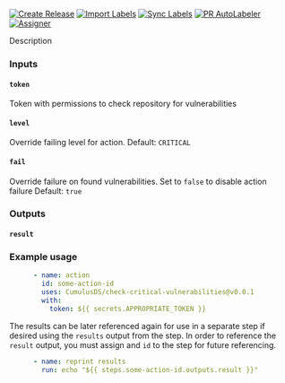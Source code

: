 [![Create Release][release-badge]][release-url]
[![Import Labels][import-labels-badge]][import-labels-url]
[![Sync Labels][sync-labels-badge]][sync-labels-url]
[![PR AutoLabeler][autolabeler-badge]][autolabeler-url]
[![Assigner][assigner-badge]][assigner-url]

Description

### Inputs
#### `token`
Token with permissions to check repository for vulnerabilities

#### `level`
Override failing level for action.
Default: `CRITICAL`

#### `fail`
Override failure on found vulnerabilities.  Set to `false` to disable action failure
Default: `true`

### Outputs
#### `result`

### Example usage
```yaml
      - name: action
        id: some-action-id
        uses: CumulusDS/check-critical-vulnerabilities@v0.0.1
        with:
          token: ${{ secrets.APPROPRIATE_TOKEN }}
```

The results can be later referenced again for use in a separate step if desired using the `results` output from the step.
In order to reference the `result` output, you must assign and `id` to the step for future referencing.

```yaml
      - name: reprint results
        run: echo "${{ steps.some-action-id.outputs.result }}"
```


[release-badge]: https://github.com/CumulusDS/check-critical-vulnerabilities/actions/workflows/release.yml/badge.svg
[release-url]: https://github.com/CumulusDS/check-critical-vulnerabilities/actions/workflows/release.yml
[import-labels-badge]: https://github.com/CumulusDS/check-critical-vulnerabilities/actions/workflows/labels_import.yml/badge.svg
[import-labels-url]: https://github.com/CumulusDS/check-critical-vulnerabilities/actions/workflows/labels_import.yml
[sync-labels-badge]: https://github.com/CumulusDS/check-critical-vulnerabilities/actions/workflows/labels_sync.yml/badge.svg
[sync-labels-url]: https://github.com/CumulusDS/check-critical-vulnerabilities/actions/workflows/labels_sync.yml
[autolabeler-badge]: https://github.com/CumulusDS/check-critical-vulnerabilities/actions/workflows/autolabeler.yml/badge.svg
[autolabeler-url]: https://github.com/CumulusDS/check-critical-vulnerabilities/actions/workflows/autolabeler.yml
[assigner-badge]: https://github.com/CumulusDS/check-critical-vulnerabilities/actions/workflows/assign.yml/badge.svg
[assigner-url]: https://github.com/CumulusDS/check-critical-vulnerabilities/actions/workflows/assign.yml
